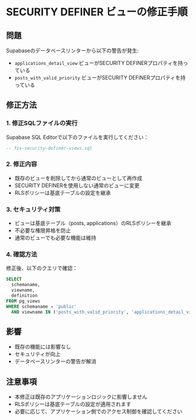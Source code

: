 # SECURITY DEFINER ビューの修正手順

## 問題
Supabaseのデータベースリンターから以下の警告が発生:
- `applications_detail_view` ビューがSECURITY DEFINERプロパティを持っている
- `posts_with_valid_priority` ビューがSECURITY DEFINERプロパティを持っている

## 修正方法

### 1. 修正SQLファイルの実行
Supabase SQL Editorで以下のファイルを実行してください：

```sql
-- fix-security-definer-views.sql
```

### 2. 修正内容
- 既存のビューを削除してから通常のビューとして再作成
- SECURITY DEFINERを使用しない通常のビューに変更
- RLSポリシーは基底テーブルの設定を継承

### 3. セキュリティ対策
- ビューは基底テーブル（posts, applications）のRLSポリシーを継承
- 不必要な権限昇格を防止
- 通常のビューでも必要な機能は維持

### 4. 確認方法
修正後、以下のクエリで確認：

```sql
SELECT 
  schemaname,
  viewname,
  definition
FROM pg_views 
WHERE schemaname = 'public' 
  AND viewname IN ('posts_with_valid_priority', 'applications_detail_view');
```

## 影響
- 既存の機能には影響なし
- セキュリティが向上
- データベースリンターの警告が解消

## 注意事項
- 本修正は既存のアプリケーションロジックに影響しません
- RLSポリシーは基底テーブルの設定が適用されます
- 必要に応じて、アプリケーション側でのアクセス制御を確認してください